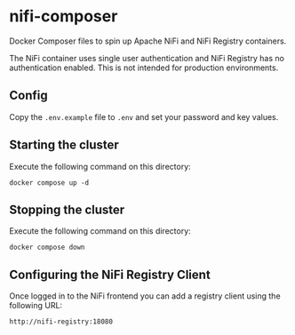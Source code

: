# nifi-composer
Docker Composer files to spin up Apache NiFi and NiFi Registry containers.

The NiFi container uses single user authentication and NiFi Registry has no authentication enabled. This is not intended for production environments.

## Config
Copy the `.env.example` file to `.env` and set your password and key values.

## Starting the cluster
Execute the following command on this directory:

```shell
docker compose up -d
```

## Stopping the cluster

Execute the following command on this directory:

```shell
docker compose down
```
## Configuring the NiFi Registry Client

Once logged in to the NiFi frontend you can add a registry client using the following URL:

```
http://nifi-registry:18080
```